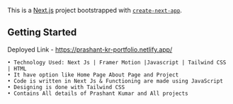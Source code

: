 This is a [Next.js](https://nextjs.org/) project bootstrapped with [`create-next-app`](https://github.com/vercel/next.js/tree/canary/packages/create-next-app).

## Getting Started
Deployed Link -  https://prashant-kr-portfolio.netlify.app/

```
• Technology Used: Next Js | Framer Motion |Javascript | Tailwind CSS | HTML
• It have option like Home Page About Page and Project
• Code is written in Next Js & Functioning are made using JavaScript
• Designing is done with Tailwind CSS
• Contains All details of Prashant Kumar and All projects
```
